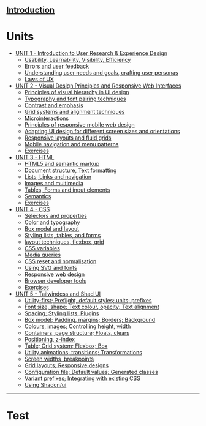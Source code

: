 [Introduction](introduction.md)
---
# Units

- [UNIT 1 - Introduction to User Research & Experience Design]()
    - [Usability, Learnability, Visibility, Efficiency](./unit1/1.1.md)
    - [Errors and user feedback](./unit1/1.2.md)
    - [Understanding user needs and goals, crafting user personas](./unit1/1.3.md)
    - [Laws of UX](./unit1/1.4.md)
- [UNIT 2 - Visual Design Principles and Responsive Web Interfaces]()
    - [Principles of visual hierarchy in UI design](./unit2/2.1.md)
    - [Typography and font pairing techniques](./unit2/2.2.md)
    - [Contrast and emphasis](./unit2/2.3.md)
    - [Grid systems and alignment techniques](./unit2/2.4.md)
    - [Microinteractions](./unit2/2.5.md)
    - [Principles of responsive mobile web design](./unit2/2.6.md)
    - [Adapting UI design for different screen sizes and orientations](./unit2/2.7.md)
    - [Responsive layouts and fluid grids](./unit2/2.8.md)
    - [Mobile navigation and menu patterns](./unit2/2.9.md)
    - [Exercises](./unit2/exercises.md)
- [UNIT 3 - HTML]()
    - [HTML5 and semantic markup](./unit3/3.1.md)
    - [Document structure, Text formatting](./unit3/3.2.md)
    - [Lists, Links and navigation](./unit3/3.3.md)
    - [Images and multimedia](./unit3/3.4.md)
    - [Tables, Forms and input elements](./unit3/3.5.md)
    - [Semantics](./unit3/3.6.md)
    - [Exercises](./unit3/exercises.md)
- [UNIT 4 - CSS]()
    - [Selectors and properties](./unit4/4.1.md)
    - [Color and typography](./unit4/4.2.md)
    - [Box model and layout](./unit4/4.3.md)
    - [Styling lists, tables, and forms](./unit4/4.4.md)
    - [layout techniques, flexbox, grid](./unit4/4.5.md)
    - [CSS variables](./unit4/4.6.md)
    - [Media queries ](./unit4/4.7.md)
    - [CSS reset and normalisation](./unit4/4.8.md)
    - [Using SVG and fonts](./unit4/4.9.md)
    - [Responsive web design](./unit4/4.10.md)
    - [Browser developer tools](./unit4/4.11.md)
    - [Exercises](./unit4/exercises.md)
- [UNIT 5 - Tailwindcss and Shad UI]()
    - [Utility-first; Preflight, default styles; units; prefixes](./unit5/5.1.md)
    - [Font size, shape; Text colour, opacity; Text alignment](./unit5/5.2.md)
    - [Spacing; Styling lists; Plugins](./unit5/5.3.md)
    - [Box model; Padding, margins; Borders; Background](./unit5/5.4.md)
    - [Colours, images; Controlling height, width](./unit5/5.5.md)
    - [Containers, page structure; Floats, clears](./unit5/5.6.md)
    - [Positioning,  z-index](./unit5/5.7.md)
    - [Table; Grid system; Flexbox; Box](./unit5/5.8.md)
    - [Utility animations; transitions; Transformations](./unit5/5.9.md)
    - [Screen widths, breakpoints](./unit5/5.10.md)
    - [Grid layouts; Responsive designs](./unit5/5.11.md)
    - [Configuration file; Default values; Generated classes](./unit5/5.12.md)
    - [Variant prefixes; Integrating with existing CSS](./unit5/5.13.md)
    - [Using Shadcn/ui](./unit5/5.14.md)
  

---

# Test
